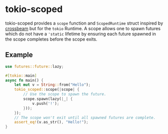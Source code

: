 # tokio-scoped
tokio-scoped provides a `scope` function and `ScopedRuntime` struct inspired by [crossbeam](https://docs.rs/crossbeam/0.8.0/crossbeam/fn.scope.html)
but for the `tokio` Runtime. A scope allows one to spawn futures which do not have a `'static` lifetime
by ensuring each future spawned in the scope completes before the scope exits.

## Example

```rust
use futures::future::lazy;

#[tokio::main]
async fn main() {
    let mut v = String::from("Hello");
    tokio_scoped::scope(|scope| {
        // Use the scope to spawn the future.
        scope.spawn(lazy(|_| {
            v.push('!');
        }));
    });
    // The scope won't exit until all spawned futures are complete.
    assert_eq!(v.as_str(), "Hello!");
}
```

